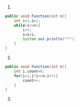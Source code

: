 1. 
```java
public void Function(int n){
	int i=1,s=1;
	while(s<=n){
		i++;
		s=s+i;
		System.out.println("*");
	}
}
```

2. 
```java
public void Function(int n){
	int i,count=0;
	for(i=1;i*i<=n;i++){
		count++;
	}
}
```

3. 
```java
```

